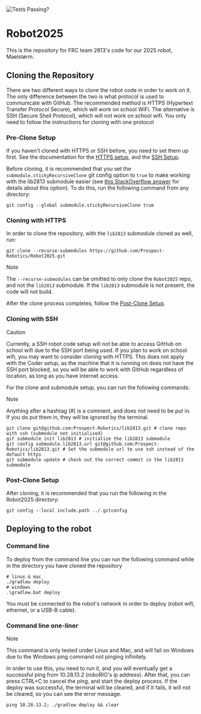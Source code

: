 ![Tests Passing?](https://github.com/Prospect-Robotics/Robot2025/actions/workflows/gradle.yml/badge.svg)

# Robot2025

This is the repository for FRC team 2813's code for our 2025 robot, Maelstørm.

## Cloning the Repository

There are two different ways to clone the robot code in order to work on it.
The only difference between the two is what protocol is used to communicate with GitHub.
The recommended method is HTTPS (Hypertext Transfer Protocol Secure), which will work on school WiFi.
The alternative is SSH (Secure Shell Protocol), which will not work on school wifi.
You only need to follow the instructions for cloning with one protocol

### Pre-Clone Setup

If you haven't cloned with HTTPS or SSH before, you need to set them up first.
See the documentation for the [HTTPS setup](https://github.com/git-ecosystem/git-credential-manager/tree/release), and the [SSH Setup](https://docs.github.com/en/authentication/connecting-to-github-with-ssh).

Before cloning, it is recommended that you set the `submodule.stickyRecursiveClone`
git config option to `true` to make working with the lib2813 submodule easier (see
[this StackOverflow answer](https://stackoverflow.com/a/53622660) for details about this option).
To do this, run the following command from any directory:

```
git config --global submodule.stickyRecursiveClone true
```

### Cloning with HTTPS

In order to clone the repository, with the `lib2813` submodule cloned as well, run:

```
git clone --recurse-submodules https://github.com/Prospect-Robotics/Robot2025.git
```

> [!NOTE]
> The `--recurse-submodules` can be omitted to only clone the `Robot2025` repo, and not the `lib2813` submodule.
> If the `lib2813` submodule is not present, the code will not build.

After the clone process completes, follow the [Post-Clone Setup](#post-clone-setup).
### Cloning with SSH

> [!CAUTION]
> Currently, a SSH robot code setup will not be able to access GitHub on school wifi due to the SSH port being used.
> If you plan to work on school wifi, you may want to consider cloning with HTTPS.
> This does not apply with the Coder setup, as the machine that it is running on does not have the SSH port blocked, so you will be able to work with GitHub regardless of location, as long as you have internet access.

For the clone and submodule setup, you can run the following commands:

> [!NOTE]
> Anything after a hashtag (#) is a comment, and does not need to be put in.
If you do put them in, they will be ignored by the terminal.

```
git clone git@github.com:Prospect-Robotics/lib2813.git # clone repo with ssh (submodule not initialized)
git submodule init lib2813 # initialize the lib2813 submodule
git config submodule.lib2813.url git@github.com:Prospect-Robotics/lib2813.git # Set the submodule url to use ssh instead of the default https
git submodule update # check out the correct commit in the lib2813 submodule
```

### Post-Clone Setup

After cloning, it is recommended that you run the following in the Robot2025 directory:

```
git config --local include.path ../.gitconfig
```

## Deploying to the robot

### Command line

To deploy from the command line you can run the following command while in the directory you have cloned the repository
```
# linux & mac
./gradlew deploy
# windows
.\gradlew.bat deploy
```
You must be connected to the robot's network in order to deploy (robot wifi, ethernet, or a USB-B cable).

### Command line one-liner

> [!NOTE]
> This command is only tested under Linux and Mac, and will fail on Windows due to the Windows ping command not pinging infinitely.

In order to use this, you need to run it, and you will eventually get a successful ping from 10.28.13.2 (roboRIO's ip address).
After that, you can press CTRL+C to cancel the ping, and start the deploy process.
If the deploy was successful, the terminal will be cleared, and if it fails, it will not be cleared, so you can see the error message.

```
ping 10.28.13.2; ./gradlew deploy && clear
```
